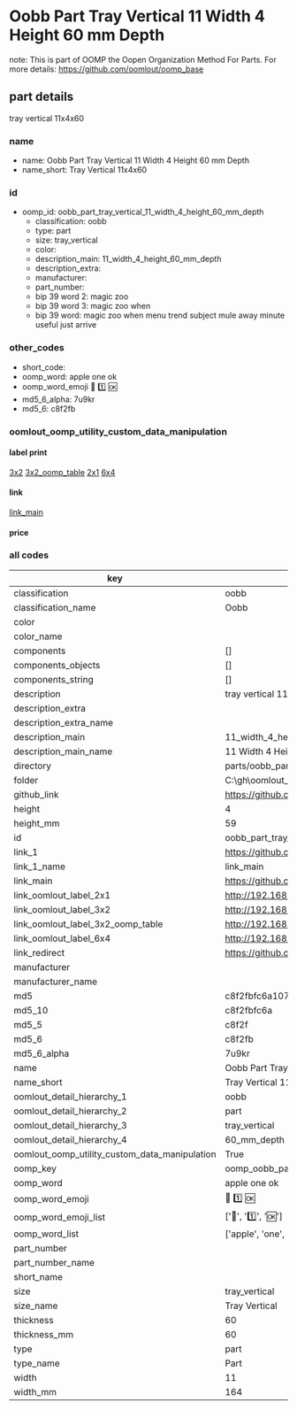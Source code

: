 # Oobb Part Tray Vertical 11 Width 4 Height 60 mm Depth  

note: This is part of OOMP the Oopen Organization Method For Parts. For more details: https://github.com/oomlout/oomp_base

##  part details
  



tray vertical 11x4x60



### name
* name: Oobb Part Tray Vertical 11 Width 4 Height 60 mm Depth
* name_short: Tray Vertical 11x4x60 
### id
* oomp_id: oobb_part_tray_vertical_11_width_4_height_60_mm_depth
  * classification: oobb
  * type: part
  * size: tray_vertical
  * color: 
  * description_main: 11_width_4_height_60_mm_depth
  * description_extra: 
  * manufacturer: 
  * part_number: 
  * bip 39 word 2: magic zoo
  * bip 39 word 3: magic zoo when
  * bip 39 word: magic zoo when menu trend subject mule away minute useful just arrive

### other_codes
* short_code: 
* oomp_word: apple one ok
* oomp_word_emoji :apple: :one: :ok:
* md5_6_alpha: 7u9kr
* md5_6: c8f2fb






### oomlout_oomp_utility_custom_data_manipulation
#### label print
[3x2](http://192.168.1.245:1112/?label=oomp%207u9kr)
[3x2_oomp_table](http://192.168.1.108:1112/?label=oomp%207u9kr)
[2x1](http://192.168.1.242:1112/?label=oomp%207u9kr)
[6x4](http://192.168.1.55:1112/?label=oomp%207u9kr)    

#### link

[link_main](https://github.com/oomlout/oomlout_oobb_version_4_generated_parts/tree/main/navigation_oomp/oobb/part/tray_vertical/11_width_4_height_60_mm_depth/part)                              

#### price







### all codes 
| key | value |  
| --- | --- |  
| classification | oobb |  
| classification_name | Oobb |  
| color |  |  
| color_name |  |  
| components | [] |  
| components_objects | [] |  
| components_string | [] |  
| description | tray vertical 11x4x60 |  
| description_extra |  |  
| description_extra_name |  |  
| description_main | 11_width_4_height_60_mm_depth |  
| description_main_name | 11 Width 4 Height 60 mm Depth |  
| directory | parts/oobb_part_tray_vertical_11_width_4_height_60_mm_depth |  
| folder | C:\gh\oomlout_oobb_version_4_generated_parts\parts\oobb_part_tray_vertical_11_width_4_height_60_mm_depth |  
| github_link | https://github.com/oomlout/oomlout_oomp_part_src/tree/main/parts/oobb_part_tray_vertical_11_width_4_height_60_mm_depth |  
| height | 4 |  
| height_mm | 59 |  
| id | oobb_part_tray_vertical_11_width_4_height_60_mm_depth |  
| link_1 | https://github.com/oomlout/oomlout_oobb_version_4_generated_parts/tree/main/navigation_oomp/oobb/part/tray_vertical/11_width_4_height_60_mm_depth/part |  
| link_1_name | link_main |  
| link_main | https://github.com/oomlout/oomlout_oobb_version_4_generated_parts/tree/main/navigation_oomp/oobb/part/tray_vertical/11_width_4_height_60_mm_depth/part |  
| link_oomlout_label_2x1 | http://192.168.1.242:1112/?label=oomp%207u9kr |  
| link_oomlout_label_3x2 | http://192.168.1.245:1112/?label=oomp%207u9kr |  
| link_oomlout_label_3x2_oomp_table | http://192.168.1.108:1112/?label=oomp%207u9kr |  
| link_oomlout_label_6x4 | http://192.168.1.55:1112/?label=oomp%207u9kr |  
| link_redirect | https://github.com/oomlout/oomlout_oobb_version_4_generated_parts/tree/main/parts/oobb_tray_vertical_11_04_60 |  
| manufacturer |  |  
| manufacturer_name |  |  
| md5 | c8f2fbfc6a10722b5ff408b3f47ffc2e |  
| md5_10 | c8f2fbfc6a |  
| md5_5 | c8f2f |  
| md5_6 | c8f2fb |  
| md5_6_alpha | 7u9kr |  
| name | Oobb Part Tray Vertical 11 Width 4 Height 60 mm Depth |  
| name_short | Tray Vertical 11x4x60  |  
| oomlout_detail_hierarchy_1 | oobb |  
| oomlout_detail_hierarchy_2 | part |  
| oomlout_detail_hierarchy_3 | tray_vertical |  
| oomlout_detail_hierarchy_4 | 60_mm_depth |  
| oomlout_oomp_utility_custom_data_manipulation | True |  
| oomp_key | oomp_oobb_part_tray_vertical_11_width_4_height_60_mm_depth |  
| oomp_word | apple one ok |  
| oomp_word_emoji | :apple: :one: :ok: |  
| oomp_word_emoji_list | [':apple:', ':one:', ':ok:'] |  
| oomp_word_list | ['apple', 'one', 'ok'] |  
| part_number |  |  
| part_number_name |  |  
| short_name |  |  
| size | tray_vertical |  
| size_name | Tray Vertical |  
| thickness | 60 |  
| thickness_mm | 60 |  
| type | part |  
| type_name | Part |  
| width | 11 |  
| width_mm | 164 |  
